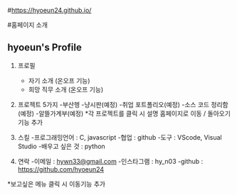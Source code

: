 #https://hyoeun24.github.io/

#홈페이지 소개

## hyoeun's Profile

1. 프로필
   - 자기 소개 (온오프 기능)
   - 희망 직무 소개 (온오프 기능)

2. 프로젝트 5가지
   -부산헹
   -냥시판(예정)
   -취업 포트폴리오(예정)
   -소스 코드 정리함(예정)
   -알뜰가계부(예정)
*각 프로젝트를 클릭 시 설명 홈페이지로 이동 / 돌아오기 기능 추가
   
4. 스킬
   -프로그래밍언어 : C, javascript
   -협업 : github
   -도구 : VScode, Visual Studio
   -배우고 싶은 것 : python

5. 연락
   -이메일 : hywn33@gmail.com
   -인스타그램 : hy_n03
   -github :  https://github.com/hyoeun24

*보고싶은 메뉴 클릭 시 이동기능 추가
   
